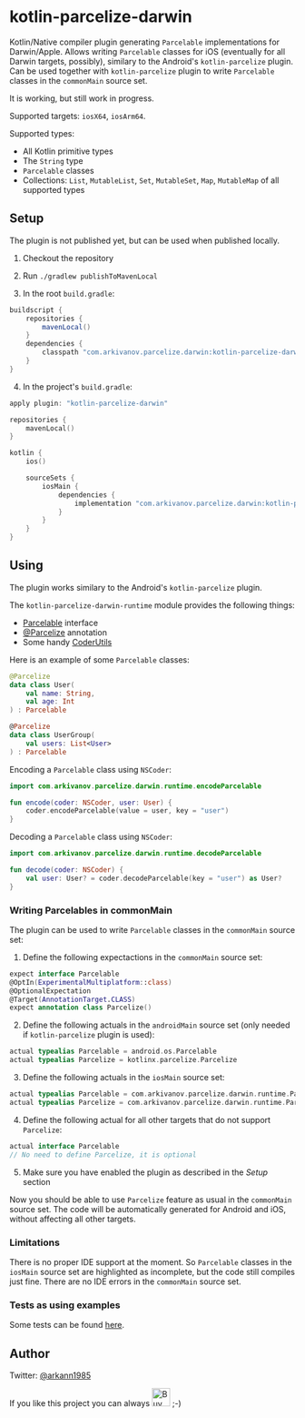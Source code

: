 # kotlin-parcelize-darwin

Kotlin/Native compiler plugin generating `Parcelable` implementations for Darwin/Apple.
Allows writing `Parcelable` classes for iOS (eventually for all Darwin targets, possibly),
similary to the Android's `kotlin-parcelize` plugin. Can be used together with `kotlin-parcelize`
plugin to write `Parcelable` classes in the `commonMain` source set.

It is working, but still work in progress.

Supported targets: `iosX64`, `iosArm64`.

Supported types:
- All Kotlin primitive types
- The `String` type
- `Parcelable` classes
- Collections: `List`, `MutableList`, `Set`, `MutableSet`, `Map`, `MutableMap` of all supported types

## Setup

The plugin is not published yet, but can be used when published locally.

1. Checkout the repository
2. Run `./gradlew publishToMavenLocal`

3. In the root `build.gradle`:
```groovy
buildscript {
    repositories {
        mavenLocal()
    }
    dependencies {
        classpath "com.arkivanov.parcelize.darwin:kotlin-parcelize-darwin:0.1.0"
    }
}
```

4. In the project's `build.gradle`:
```kotlin
apply plugin: "kotlin-parcelize-darwin"

repositories {
    mavenLocal()
}

kotlin {
    ios()

    sourceSets {
        iosMain {
            dependencies {
                implementation "com.arkivanov.parcelize.darwin:kotlin-parcelize-darwin-runtime:0.1.0"
            }
        }
    }
}
```

## Using

The plugin works similary to the Android's `kotlin-parcelize` plugin.

The `kotlin-parcelize-darwin-runtime` module provides the following things:
- [Parcelable](https://github.com/arkivanov/kotlin-parcelize-darwin/blob/master/kotlin-parcelize-darwin-runtime/src/iosMain/kotlin/com/arkivanov/parcelize/darwin/runtime/Parcelable.kt) interface
- [@Parcelize](https://github.com/arkivanov/kotlin-parcelize-darwin/blob/master/kotlin-parcelize-darwin-runtime/src/iosMain/kotlin/com/arkivanov/parcelize/darwin/runtime/Parcelize.kt) annotation
- Some handy [CoderUtils](https://github.com/arkivanov/kotlin-parcelize-darwin/blob/master/kotlin-parcelize-darwin-runtime/src/iosMain/kotlin/com/arkivanov/parcelize/darwin/runtime/CoderUtils.kt)

Here is an example of some `Parcelable` classes:
```kotlin
@Parcelize
data class User(
    val name: String,
    val age: Int
) : Parcelable

@Parcelize
data class UserGroup(
    val users: List<User>
) : Parcelable
```

Encoding a `Parcelable` class using `NSCoder`:
```kotlin
import com.arkivanov.parcelize.darwin.runtime.encodeParcelable

fun encode(coder: NSCoder, user: User) {
    coder.encodeParcelable(value = user, key = "user")
}
```

Decoding a `Parcelable` class using `NSCoder`:
```kotlin
import com.arkivanov.parcelize.darwin.runtime.decodeParcelable

fun decode(coder: NSCoder) {
    val user: User? = coder.decodeParcelable(key = "user") as User?
}
```

### Writing Parcelables in commonMain

The plugin can be used to write `Parcelable` classes in the `commonMain` source set:

1. Define the following expectactions in the `commonMain` source set:

```kotlin
expect interface Parcelable
@OptIn(ExperimentalMultiplatform::class)
@OptionalExpectation
@Target(AnnotationTarget.CLASS)
expect annotation class Parcelize()
```

2. Define the following actuals in the `androidMain` source set (only needed if `kotlin-parcelize` plugin is used):

```kotlin
actual typealias Parcelable = android.os.Parcelable
actual typealias Parcelize = kotlinx.parcelize.Parcelize
```

3. Define the following actuals in the `iosMain` source set:

```kotlin
actual typealias Parcelable = com.arkivanov.parcelize.darwin.runtime.Parcelable
actual typealias Parcelize = com.arkivanov.parcelize.darwin.runtime.Parcelize
```

4. Define the following actual for all other targets that do not support `Parcelize`:

```kotlin
actual interface Parcelable
// No need to define Parcelize, it is optional
```

5. Make sure you have enabled the plugin as described in the *Setup* section

Now you should be able to use `Parcelize` feature as usual in the `commonMain` source set.
The code will be automatically generated for Android and iOS, without affecting all other targets.

### Limitations

There is no proper IDE support at the moment. So `Parcelable` classes in the `iosMain` source set
are highlighted as incomplete, but the code still compiles just fine. There are no IDE errors in the `commonMain` source set.

### Tests as using examples

Some tests can be found [here](https://github.com/arkivanov/kotlin-parcelize-darwin/blob/master/tests/src/iosTest/kotlin/com/arkivanov/parcelize/darwin/tests/ParcelizeTest.kt).

## Author

Twitter: [@arkann1985](https://twitter.com/arkann1985)

If you like this project you can always <a href="https://www.buymeacoffee.com/arkivanov" target="_blank"><img src="https://cdn.buymeacoffee.com/buttons/v2/default-blue.png" alt="Buy Me A Coffee" height=32></a> ;-)
